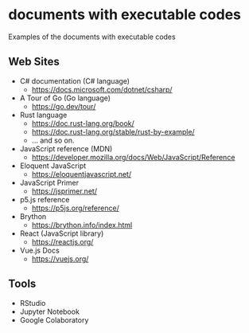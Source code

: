 # documents with executable codes
Examples of the documents with executable codes

## Web Sites
* C# documentation (C# language)
  * https://docs.microsoft.com/dotnet/csharp/
* A Tour of Go (Go language)
  * https://go.dev/tour/
* Rust language
  * https://doc.rust-lang.org/book/
  * https://doc.rust-lang.org/stable/rust-by-example/
  * ... and so on.
* JavaScript reference (MDN)
  * https://developer.mozilla.org/docs/Web/JavaScript/Reference
* Eloquent JavaScript
  * https://eloquentjavascript.net/
* JavaScript Primer
  * https://jsprimer.net/
* p5.js reference
  * https://p5js.org/reference/
* Brython
  * https://brython.info/index.html
* React (JavaScript library)
  * https://reactjs.org/
* Vue.js Docs
  * https://vuejs.org/  

## Tools
* RStudio
* Jupyter Notebook
* Google Colaboratory
